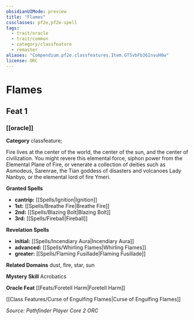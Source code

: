 ```yaml
---
obsidianUIMode: preview
title: "Flames"
cssclasses: pf2e,pf2e-spell
tags:
  - trait/oracle
  - trait/common
  - category/classfeature
  - remaster
aliases: "Compendium.pf2e.classfeatures.Item.GTSvbFb36InvuH0w"
license: ORC
---
```

# Flames
## Feat 1
### [[oracle]]

**Category** classfeature; 




Fire lives at the center of the world, the center of the sun, and the center of civilization. You might revere this elemental force, siphon power from the Elemental Plane of Fire, or venerate a collection of deities such as Asmodeus, Sarenrae, the Tian goddess of disasters and volcanoes Lady Nanbyo, or the elemental lord of fire Ymeri.

**Granted Spells**

*   **cantrip:** [[Spells/Ignition|Ignition]]
*   **1st:** [[Spells/Breathe Fire|Breathe Fire]]
*   **2nd:** [[Spells/Blazing Bolt|Blazing Bolt]]
*   **3rd:** [[Spells/Fireball|Fireball]]

**Revelation Spells**

*   **initial:** [[Spells/Incendiary Aura|Incendiary Aura]]
*   **advanced:** [[Spells/Whirling Flames|Whirling Flames]]
*   **greater:** [[Spells/Flaming Fusillade|Flaming Fusillade]]

**Related Domains** dust, fire, star, sun

**Mystery Skill** Acrobatics

**Oracle Feat** [[Feats/Foretell Harm|Foretell Harm]]

[[Class Features/Curse of Engulfing Flames|Curse of Engulfing Flames]]

*Source: Pathfinder Player Core 2*
*ORC*